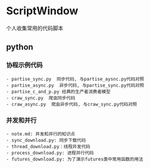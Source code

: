 # ScriptWindow
个人收集常用的代码脚本
## python
### 协程示例代码
    - partise_sync.py  同步代码, 与partise_aysnc.py代码对照
    - partise_async.py  异步代码, 与partise_sync.py代码对照
    - partise_c_and_p.py 经典的生产者消费者模型
    - craw_sync.py  爬虫同步代码
    - craw_async.py  爬虫异步代码, 与craw_sync.py代码对照

### 并发和并行
    - note.md: 并发和并行的知识点
    - sync_download.py: 同步下载代码
    - thread_download.py：线程并发代码
    - process_download.py: 进程并行代码
    - futures_download.py: 为了演示futures类中常用函数的用法